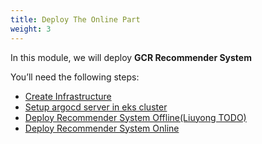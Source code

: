 ```yaml
---
title: Deploy The Online Part
weight: 3
---
```


In this module, we will deploy **GCR Recommender System**


You’ll need the following steps:

- [Create Infrastructure](./create-infra/readme)
- [Setup argocd server in eks cluster](./argocd-server/readme)
- [Deploy Recommender System Offline(Liuyong TODO)](./offline/readme)
- [Deploy Recommender System Online](./online/readme)









